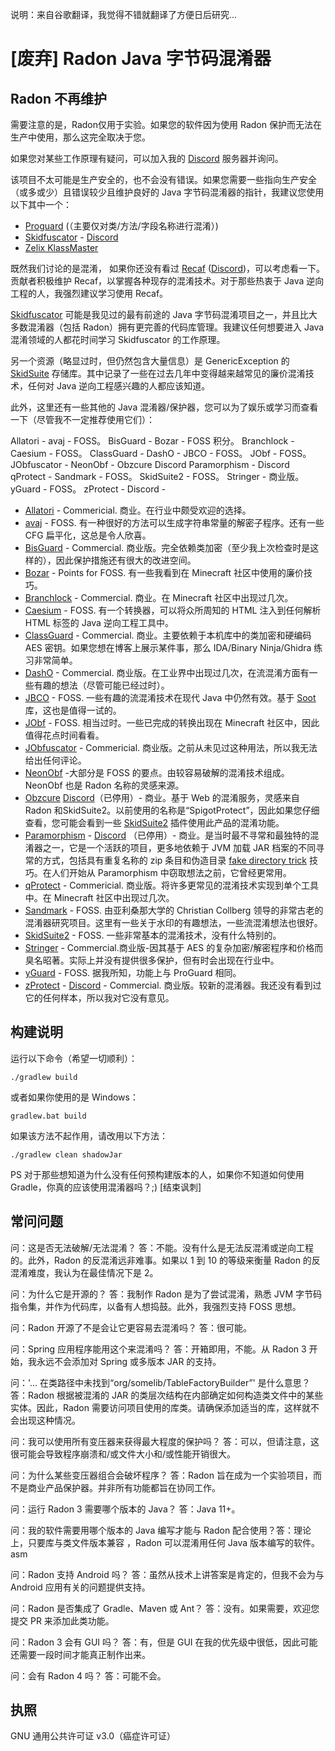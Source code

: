 说明：来自谷歌翻译，我觉得不错就翻译了方便日后研究...
# [废弃] Radon Java 字节码混淆器

## Radon 不再维护

需要注意的是，Radon仅用于实验。如果您的软件因为使用 Radon 保护而无法在生产中使用，那么这完全取决于您。

如果您对某些工作原理有疑问，可以加入我的 [Discord](https://discord.gg/RfuxTea) 服务器并询问。

该项目不太可能是生产安全的，也不会没有错误。如果您需要一些指向生产安全（或多或少）且错误较少且维护良好的 Java 字节码混淆器的指针，我建议您使用以下其中一个：

* [Proguard](https://www.guardsquare.com/en/products/proguard) (（主要仅对类/方法/字段名称进行混淆）)
* [Skidfuscator](https://github.com/terminalsin/skidfuscator-java-obfuscator) - [Discord](https://discord.gg/QJC9g8fBU9)
* [Zelix KlassMaster](http://www.zelix.com/)


既然我们讨论的是混淆， 如果你还没有看过 [Recaf](https://github.com/Col-E/Recaf) ([Discord](https://discord.gg/Bya5HaA))，可以考虑看一下。贡献者积极维护 Recaf，以掌握各种现存的混淆技术。对于那些热衷于 Java 逆向工程的人，我强烈建议学习使用 Recaf。

[Skidfuscator](https://github.com/terminalsin/skidfuscator-java-obfuscator) 可能是我见过的最有前途的 Java 字节码混淆项目之一，并且比大多数混淆器（包括 Radon）拥有更完善的代码库管理。我建议任何想要进入 Java 混淆领域的人都花时间学习 Skidfuscator 的工作原理。

另一个资源（略显过时，但仍然包含大量信息）是 GenericException 的 [SkidSuite](https://github.com/GenericException/SkidSuite) 存储库。其中记录了一些在过去几年中变得越来越常见的廉价混淆技术，任何对 Java 逆向工程感兴趣的人都应该知道。

此外，这里还有一些其他的 Java 混淆器/保护器，您可以为了娱乐或学习而查看一下（尽管我不一定推荐使用它们）：

Allatori -
avaj - FOSS。
BisGuard - 
Bozar - FOSS 积分。
Branchlock -
Caesium - FOSS。
ClassGuard -
DashO -
JBCO - FOSS。
JObf - FOSS。
JObfuscator -
NeonObf - 
Obzcure Discord
Paramorphism - Discord
qProtect -
Sandmark - FOSS。
SkidSuite2 - FOSS。
Stringer - 商业版。
yGuard - FOSS。
zProtect - Discord - 

* [Allatori](http://www.allatori.com/) - Commericial. 商业。在行业中颇受欢迎的选择。
* [avaj](https://github.com/cg-dot/avaj) - FOSS. 有一种很好的方法可以生成字符串常量的解密子程序。还有一些 CFG 扁平化，这总是令人欣喜。
* [BisGuard](http://www.bisguard.com/) - Commercial. 商业版。完全依赖类加密（至少我上次检查时是这样的），因此保护措施还有很大的改进空间。
* [Bozar](https://github.com/vimasig/Bozar) - Points for FOSS. 有一些我看到在 Minecraft 社区中使用的廉价技巧。
* [Branchlock](https://branchlock.net/) - Commercial.  商业。在 Minecraft 社区中出现过几次。
* [Caesium](https://github.com/sim0n/Caesium) - FOSS. 有一个转换器，可以将众所周知的 HTML 注入到任何解析 HTML 标签的 Java 逆向工程工具中。
* [ClassGuard](https://zenofx.com/classguard/) - Commercial. 商业。主要依赖于本机库中的类加密和硬编码 AES 密钥。如果您想在博客上展示某件事，那么 IDA/Binary Ninja/Ghidra 练习非常简单。
* [DashO](https://www.preemptive.com/products/dasho/overview) - Commercial.  商业版。在工业界中出现过几次，在流混淆方面有一些有趣的想法（尽管可能已经过时）。
* [JBCO](http://www.sable.mcgill.ca/JBCO/) - FOSS. 一些有趣的流混淆技术在现代 Java 中仍然有效。基于 [Soot](https://github.com/soot-oss/soot)  库，这也是值得一试的。 
* [JObf](https://github.com/superblaubeere27/obfuscator) - FOSS. 相当过时。一些已完成的转换出现在 Minecraft 社区中，因此值得花点时间看看。
* [JObfuscator](https://www.pelock.com/products/jobfuscator) - Commericial.  商业版。之前从未见过这种用法，所以我无法给出任何评论。
* [NeonObf](https://github.com/MoofMonkey/NeonObf) -大部分是 FOSS 的要点。由较容易破解的混淆技术组成。NeonObf 也是 Radon 名称的灵感来源。
* [Obzcure](https://obzcu.re/) [Discord](https://discordapp.com/invite/fUCPxq8)（已停用）- 商业。基于 Web 的混淆服务，灵感来自 Radon 和SkidSuite2。以前使用的名称是“SpigotProtect”，因此如果您仔细查看，您可能会看到一些 [SkidSuite2](https://github.com/GenericException/SkidSuite/tree/master/archive/skidsuite-2) 插件使用此产品的混淆功能。 
* [Paramorphism](https://paramorphism.serenity.enterprises/) - [Discord](https://discordapp.com/invite/k9DPvEy) （已停用）- 商业。是当时最不寻常和最独特的混淆器之一，它是一个活跃的项目，更多地依赖于 JVM 加载 JAR 档案的不同寻常的方式，包括具有重复名称的 zip 条目和伪造目录 [fake directory trick](https://github.com/x4e/fakedirectory) 技巧。在人们开始从 Paramorphism 中窃取想法之前，它曾经更常用。
* [qProtect](https://mdma.dev/) - Commericial.  商业版。将许多更常见的混淆技术实现到单个工具中。在 Minecraft 社区中出现过几次。
* [Sandmark](http://sandmark.cs.arizona.edu) - FOSS. 由亚利桑那大学的 Christian Collberg 领导的非常古老的混淆器研究项目。这里有一些关于水印的有趣想法，一些流混淆想法也很好。
* [SkidSuite2](https://github.com/GenericException/SkidSuite/tree/master/archive/skidsuite-2) - FOSS. 一些非常基本的混淆技术，没有什么特别的。
* [Stringer](https://jfxstore.com/stringer/) - Commercial.商业版-因其基于 AES 的复杂加密/解密程序和价格而臭名昭著。实际上并没有提供很多保护，但有时会出现在行业中。
* [yGuard](https://www.yworks.com/products/yguard) - FOSS. 据我所知，功能上与 Pr​​oGuard 相同。
* [zProtect](https://zprotect.dev/) - [Discord](https://discord.com/invite/dnGKGuwvGH) - Commercial. 商业版。较新的混淆器。我还没有看到过它的任何样本，所以我对它没有意见。

## 构建说明
运行以下命令（希望一切顺利）：
```
./gradlew build
```
或者如果你使用的是 Windows：
```
gradlew.bat build
```

如果该方法不起作用，请改用以下方法：
```
./gradlew clean shadowJar
```

PS 对于那些想知道为什么没有任何预构建版本的人，如果你不知道如何使用 Gradle，你真的应该使用混淆器吗？;) [结束讽刺]

## 常问问题
问：这是否无法破解/无法混淆？
答：不能。没有什么是无法反混淆或逆向工程的。此外，Radon 的反混淆远非难事。如果以 1 到 10 的等级来衡量 Radon 的反混淆难度，我认为在最佳情况下是 2。

问：为什么它是开源的？
答：我制作 Radon 是为了尝试混淆，熟悉 JVM 字节码指令集，并作为代码库，以备有人想捣鼓。此外，我强烈支持 FOSS 思想。

问：Radon 开源了不是会让它更容易去混淆吗？
答：很可能。

问：Spring 应用程序能用这个来混淆吗？
答：开箱即用，不能。从 Radon 3 开始，我永远不会添加对 Spring 或多版本 JAR 的支持。

问：'... 在类路径中未找到“org/somelib/TableFactoryBuilder”' 是什么意思？
答：Radon 根据被混淆的 JAR 的类层次结构在内部确定如何构造类文件中的某些实体。因此，Radon 需要访问项目使用的库类。请确保添加适当的库，这样就不会出现这种情况。

问：我可以使用所有变压器来获得最大程度的保护吗？
答：可以，但请注意，这很可能会导致程序崩溃和/或文件大小和/或性能开销很大。

问：为什么某些变压器组合会破坏程序？
答：Radon 旨在成为一个实验项目，而不是商业产品保护器。并非所有功能都旨在协同工作。

问：运行 Radon 3 需要哪个版本的 Java？
答：Java 11+。

问：我的软件需要用哪个版本的 Java 编写才能与 Radon 配合使用？答：理论上，只要库与类文件版本兼容
，Radon 可以混淆用任何 Java 版本编写的软件。asm

问：Radon 支持 Android 吗？
答：虽然从技术上讲答案是肯定的，但我不会为与 Android 应用有关的问题提供支持。

问：Radon 是否集成了 Gradle、Maven 或 Ant？
答：没有。如果需要，欢迎您提交 PR 来添加此类功能。

问：Radon 3 会有 GUI 吗？
答：有，但是 GUI 在我的优先级中很低，因此可能还需要一段时间才能真正制作出来。

问：会有 Radon 4 吗？
答：可能不会。

## 执照
GNU 通用公共许可证 v3.0（癌症许可证）
